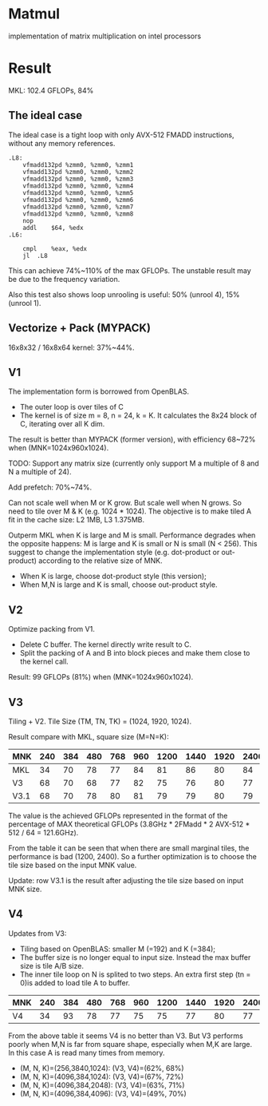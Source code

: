 # Matmul
implementation of matrix multiplication on intel processors

# Result
MKL: 102.4 GFLOPs, 84%


## The ideal case
The ideal case is a tight loop with only AVX-512 FMADD instructions, without any memory references.
```
.L8:
	vfmadd132pd	%zmm0, %zmm0, %zmm1
	vfmadd132pd	%zmm0, %zmm0, %zmm2
	vfmadd132pd	%zmm0, %zmm0, %zmm3
	vfmadd132pd	%zmm0, %zmm0, %zmm4
	vfmadd132pd	%zmm0, %zmm0, %zmm5
	vfmadd132pd	%zmm0, %zmm0, %zmm6
	vfmadd132pd	%zmm0, %zmm0, %zmm7
	vfmadd132pd	%zmm0, %zmm0, %zmm8
	nop
	addl	$64, %edx
.L6:

	cmpl	%eax, %edx
	jl	.L8
```
This can achieve 74%~110% of the max GFLOPs. The unstable result may be due to the frequency variation.

Also this test also shows loop unrooling is useful: 50% (unrool 4), 15% (unrool 1).

## Vectorize + Pack (MYPACK)

16x8x32 / 16x8x64 kernel: 37%~44%.

## V1

The implementation form is borrowed from OpenBLAS. 
* The outer loop is over tiles of C
* The kernel is of size m = 8, n = 24, k = K. It calculates the 8x24 block of C, iterating over all K dim.

The result is better than MYPACK (former version), with efficiency 68~72% when (MNK=1024x960x1024).

TODO: Support any matrix size (currently only support M a multiple of 8 and N a multiple of 24).

Add prefetch: 70%~74%.

Can not scale well when M or K grow. But scale well when N grows. So need to tile over M & K (e.g. 1024 * 1024). The objective is to make tiled A fit in the cache size: L2 1MB, L3 1.375MB.

Outperm MKL when K is large and M is small. Performance degrades when the opposite happens: M is large and K is small or N is small (N < 256). This suggest to change the implementation style (e.g. dot-product or out-product) according to the relative size of MNK.
* When K is large, choose dot-product style (this version);
* When M,N is large and K is small, choose out-product style.

## V2

Optimize packing from V1.
* Delete C buffer. The kernel directly write result to C.
* Split the packing of A and B into block pieces and make them close to the kernel call.

Result: 99 GFLOPs (81%) when (MNK=1024x960x1024).

## V3

Tiling + V2. Tile Size (TM, TN, TK) = (1024, 1920, 1024).

Result compare with MKL, square size (M=N=K):

| MNK  | 240 | 384 | 480 | 768 | 960 | 1200 | 1440 | 1920 | 2400 | 3840 |
|------|-----|-----|-----|-----|-----|------|------|------|------|------|
| MKL  | 34  | 70  | 78  | 77  | 84  | 81   | 86   | 80   | 84   | 85   |
| V3   | 68  | 70  | 68  | 77  | 82  | 75   | 76   | 80   | 77   | 81   |
| V3.1 | 68  | 70  | 78  | 80  | 81  | 79   | 79   | 80   | 79   | 82   |

The value is the achieved GFLOPs represented in the format of the percentage of MAX theoretical GFLOPs (3.8GHz * 2FMadd * 2 AVX-512 * 512 / 64 = 121.6GHz).

From the table it can be seen that when there are small marginal tiles, the performance is bad (1200, 2400). So a further optimization is to choose the tile size based on the input MNK value.

Update: row V3.1 is the result after adjusting the tile size based on input MNK size. 

## V4

Updates from V3:
* Tiling based on OpenBLAS: smaller M (=192) and K (=384);
* The buffer size is no longer equal to input size. Instead the max buffer size is tile A/B size.
* The inner tile loop on N is splited to two steps. An extra first step (tn = 0)is added to load tile A to buffer.

| MNK  | 240 | 384 | 480 | 768 | 960 | 1200 | 1440 | 1920 | 2400 | 3840 |
|------|-----|-----|-----|-----|-----|------|------|------|------|------|
| V4   | 34  | 93  | 78  | 77  | 75  | 75   | 77   | 80   | 77   | 75   |

From the above table it seems V4 is no better than V3. But V3 performs poorly when M,N is far from square shape, especially when M,K are large. In this case A is read many times from memory.
* (M, N, K)=(256,3840,1024): (V3, V4)=(62%, 68%)
* (M, N, K)=(4096,384,1024): (V3, V4)=(67%, 72%)
* (M, N, K)=(4096,384,2048): (V3, V4)=(63%, 71%)
* (M, N, K)=(4096,384,4096): (V3, V4)=(49%, 70%)
